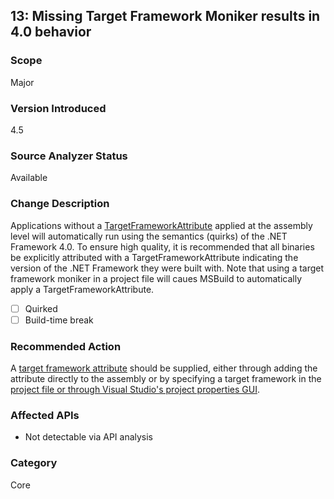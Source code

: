 ## 13: Missing Target Framework Moniker results in 4.0 behavior

### Scope
Major

### Version Introduced
4.5

### Source Analyzer Status
Available

### Change Description
Applications without a [TargetFrameworkAttribute](https://msdn.microsoft.com/en-us/library/system.runtime.versioning.targetframeworkattribute(v=vs.110).aspx) applied at the assembly level will automatically run using the semantics (quirks) of the .NET Framework 4.0. To ensure high quality, it is recommended that all binaries be explicitly attributed with a TargetFrameworkAttribute indicating the version of the .NET Framework they were built with. Note that using a target framework moniker in a project file will caues MSBuild to automatically apply a TargetFrameworkAttribute.

- [ ] Quirked
- [ ] Build-time break

### Recommended Action
A [target framework attribute](https://msdn.microsoft.com/en-us/library/system.runtime.versioning.targetframeworkattribute(v=vs.110).aspx) should be supplied, either through adding the attribute directly to the assembly or by specifying a target framework in the [project file or through Visual Studio's project properties GUI](http://blogs.msdn.com/b/visualstudio/archive/2010/05/19/visual-studio-managed-multi-targeting-part-1-concepts-target-framework-moniker-target-framework.aspx).

### Affected APIs
* Not detectable via API analysis

### Category
Core
